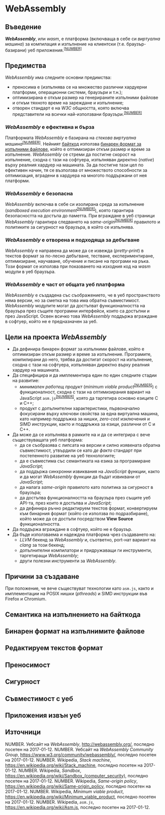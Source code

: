 # WebAssembly

## Въведение
<a name="intro"></a>

***WebAssembly***, или *wasm*, е платформа (включваща в себе си *виртуална машина*) за компилация и изпълнение на клиентски (т.е. браузър-базирани) уеб приложения.<sup>[[NUMBER]](#ref-website-wasm)</sup>


## Предимства
<a name="features"></a>

*WebAssembly* има следните основни предимства:
* преносима е (изпълнява се на множество различни хардуерни платформи, операционни системи, браузъри и т.н.);
* оптимизирана е откъм размер на генерираните изпълними файлове и откъм тяхното време на зареждане и изпълнение;
* отворен стандарт е на *W3C* общността, която включва представители на всички най-използвани браузъри.<sup>[[NUMBER]](#ref-website-wasm-cg)</sup>

### *WebAssembly* е ефективна и бърза
<a name="features-fast"></a>

Платформата *WebAssembly* е базирана на *стекова виртуална машина*<sup>[[NUMBER]](#ref-wp-stack-machine)</sup>.  Нейният [байткод](#semantics) използва [бинарен формат за изпълними файлове](#binary-encoding), който е оптимизиран откъм размер и време за изпълнение.
*WebAssembly* се стреми да постигне скорост на изпълнение, сходна с тази на софтуера, изпълняван директно (*native*) върху реалния хардуер на машината.  За да постигне тази цел по ефективен начин, тя се възползва от множеството способности за оптимизация, вградени в хардуера на многото поддържани от нея платформи.

### *WebAssembly* е безопасна
<a name="features-safe"></a>

*WebAssembly* включва в себе си изолирана среда за изпълнение (*sandboxed execution environment*<sup>[[NUMBER]](#ref-wp-sandbox)</sup>), която гарантира безопасността на достъпа до паметта.  При вграждане в уеб страници *WebAssembly* гарантира следването на *same-origin*<sup>[[NUMBER]](#ref-wp-same-origin)</sup> правилото и политиките за сигурност на браузъра, в който се изпълнява.

### *WebAssembly* е отворена и подходяща за дебъгване
<a name="features-open"></a>

*WebAssembly* е направена да може да се извежда (*pretty-print*) в текстов формат за по-лесно дебъгване, тестване, експериментиране, оптимизиране, научаване, обучение и писане на програми на ръка.  Този формат се използва при показването на изходния код на *wasm* модули в уеб браузъра.

### *WebAssembly* е част от общата уеб платформа
<a name="features-web"></a>

*WebAssembly* е създадена със съображението, че в уеб пространството няма версии, но за сметка на това има обратна съвместимост.  *WebAssembly* модулите могат да достъпват функционалността на браузъра през същите програмни интерфейси, които са достъпни и през JavaScript.  Освен всичко това *WebAssembly* поддържа вграждане в софтуер, който не е предназначен за уеб.


## Цели на проекта *WebAssembly*
<a name="goals"></a>

* Да дефинира бинарен формат за изпълними файлове, който е оптимизиран откъм размер и време за изпълнение.  Програмите, компилирани до него, трябва да достигат скорост на изпълнение, сходна с тази на софтуера, изпълняван директно върху реалния хардуер на машината.
* Да специфицира и да имплементира един по един следните стадии на развитие:
  * *минимален работещ продукт* (*minimum viable product*<sup>[[NUMBER]](#ref-wp-mvp)</sup>) с функционалност, сходна с тази на оптимизирания вариант на JavaScript `asm.js`<sup>[[NUMBER]](#ref-wp-asmjs)</sup>, която да таргетира основно езиците C и C++;
  * продукт с допълнителни характеристики, първоначално фокусирани върху ключови свойства за една виртуална машина, като например поддръжка за нишки, *zero-cost* изключения и SIMD инструкции, както и поддръжка за езици, различни от C и C++.
* Да може да се изпълнява в рамките на и да се интегрира с вече съществуващата уеб платформа:
  * да се съобразява с липсата на версии и силно изявената обратна съвместимост, утвърдили се като *де факто* стандарт при постепенното развитие на уеб технологиите;
  * да е съвместима със семантиката на езика за програмиране *JavaScript*;
  * да поддържа синхронни извиквания на *JavaScript* функции, както и да могат *WebAssembly* функции да бъдат извиквани от *JavaScript*;
  * да налага *same-origin* правилото като политика за сигурност в браузъра;
  * да достъпва функционалността на браузъра през същите уеб API-та, през които я достъпва и *JavaScript*;
  * да дефинира ръчно редактируем текстов формат, конвертируем към бинарния формат (който се използва по подразбиране), който може да се достъпи посредством **View Source** функционалността.
* Да поддържа вграждане в софтуер, който не е браузър.
* Да бъде използваема и надеждна платформа чрез създаването на:
  * *LLVM* бекенд за *WebAssembly* и, съответно, port-нат вариант на *clang* за този бекенд;
  * допълнителни компилатори и придружаващи ги инструменти, таргетиращи *WebAssembly*;
  * други полезни инструменти за *WebAssembly*.

## Причини за създаване
<a name="rationale"></a>

При положение, че вече съществуват технологии като `asm.js`, както и имплементации на POSIX нишки (*pthreads*) и SIMD инструкции във Firefox и Chromium.

## Семантика на изпълнението на байткода
<a name="semantics"></a>

## Бинарен формат на изпълнимите файлове
<a name="binary-encoding"></a>

## Редактируем текстов формат
<a name="text-format"></a>

## Преносимост
<a name="portability"></a>

## Сигурност
<a name="security"></a>

## Съвместимост с уеб
<a name="web"></a>

## Приложения извън уеб
<a name="non-web"></a>

## Източници
<a name="ref"></a>

NUMBER. <a name="ref-website-wasm"></a>Уебсайт на *WebAssembly*, http://webassembly.org/, последно посетен на 2017-01-12.
NUMBER. <a name="ref-website-wasm-cg"></a>Уебсайт на *WebAssembly Community Group*, https://www.w3.org/community/webassembly/, последно посетен на 2017-01-12.
NUMBER. <a name="ref-wp-stack-machine"></a>Wikipedia, *Stack machine*, https://en.wikipedia.org/wiki/Stack_machine, последно посетен на 2017-01-12.
NUMBER. <a name="ref-wp-sandbox"></a>Wikipedia, *Sandbox*, https://en.wikipedia.org/wiki/Sandbox_(computer_security), последно посетен на 2017-01-12.
NUMBER. <a name="ref-wp-same-origin"></a>Wikipedia, *Same-origin policy*, https://en.wikipedia.org/wiki/Same-origin_policy, последно посетен на 2017-01-12.
NUMBER. <a name="ref-wp-mvp"></a>Wikipedia, *Minimum viable product*, https://en.wikipedia.org/wiki/Minimum_viable_product, последно посетен на 2017-01-12.
NUMBER. <a name="ref-wp-asmjs"></a>Wikipedia, *`asm.js`*, https://en.wikipedia.org/wiki/Asm.js, последно посетен на 2017-01-12.
